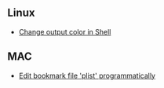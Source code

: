 
## Linux

* [Change output color in Shell](https://stackoverflow.com/questions/5947742/how-to-change-the-output-color-of-echo-in-linux)

## MAC

* [Edit bookmark file 'plist' programmatically](https://stackoverflow.com/questions/56517403/how-to-create-and-manage-macos-safari-bookmarks-programmatically)

